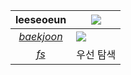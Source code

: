|leeseoeun|[<img src="https://img.shields.io/badge/GitHub-181717?style=flat-square&logo=GitHub&logoColor=white"/>](https://github.com/leeseoeun)|
|:---:|---|
|[*baekjoon*](./baekjoon/)|[<img src="https://img.shields.io/badge/GitHub-181717?style=flat-square&logo=GitHub&logoColor=white"/>](https://github.com/leeseoeun/baekjoon.git)|
|[*fs*](./fs/README.md)|우선 탐색|
